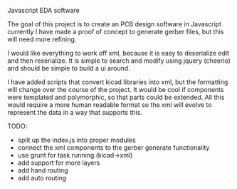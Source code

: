 Javascript EDA software

The goal of this project is to create an PCB design software in Javascript
currently I have made a proof of concept to generate gerber files, but this
will need more refining.

I would like everything to work off xml, because it is easy to deserialize edit
and then reserialize. It is simple to search and modify using jquery (cheerio)
and should be simple to build a ui around.

I have added scripts that convert kicad libraries into xml, but the formatting  will change over the course of the project. It would be cool if components were templated and polymorphic, so that parts could be extended. All this would require a more human readable format so the xml will evolve to represent the data in a way that supports this.

TODO:
* split up the index.js into proper modules
* connect the xml components to the gerber generate functionality
* use grunt for task running (kicad->xml)
* add support for more layers
* add hand routing
* add auto routing
